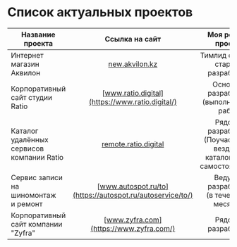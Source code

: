 # Список актуальных проектов


| Название проекта  | Ссылка на сайт | Моя роль на проекте | Подробная информация |
| ----------------------------------------- |:---------------------------------------------------------:| :-----------------------------------------------------------------------------:| ---------------------:|
| Интернет магазин Аквилон                  | [new.akvilon.kz](https://new.akvilon.kz/)                 | Тимлид фронта и старший разработчик                                            | [Подробнее](akvilon)  |
| Корпоративный сайт студии Ratio           | [www.ratio.digital](https://www.ratio.digital/)           | Основной разработчик <br> (выполнил 90% работ)                                 | [Подробнее](ratio)    |
| Каталог удалённых сервисов компании Ratio | [remote.ratio.digital](https://remote.ratio.digital/)     | Рядовой разработчик <br> (Поучаствовал везде, но каталог делал самостоятельно) | [Подробнее](remote)   |
| Сервис записи на шиномонтаж <br> и ремонт | [www.autospot.ru/to](https://autospot.ru/autoservice/to/) | Ведуший разработчик <br> (в течении 4х месяцев)                                | [Подробнее](autospot) |
| Корпоративный сайт компании "Zyfra"       | [www.zyfra.com](https://www.zyfra.com/)                   | Рядовой разработчик                                                            | [Подробнее](zyfra)    |